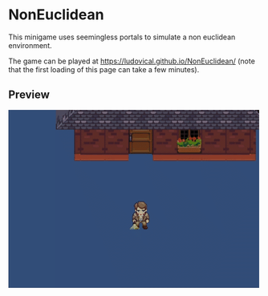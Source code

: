 # NonEuclidean

This minigame uses seemingless portals to simulate a non euclidean environment.

The game can be played at https://ludovical.github.io/NonEuclidean/ (note that the first loading of this page can take a few minutes).

## Preview
![Demo gif](https://github.com/LudovicAL/UnityTilemapSpace/blob/main/Demo.gif?raw=true)
